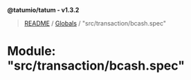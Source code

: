 **@tatumio/tatum - v1.3.2**

> [README](../README.md) / [Globals](../globals.md) / "src/transaction/bcash.spec"

# Module: "src/transaction/bcash.spec"
